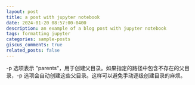 ```yaml
---
layout: post
title: a post with jupyter notebook
date: 2024-01-20 08:57:00-0400
description: an example of a blog post with jupyter notebook
tags: formatting jupyter
categories: sample-posts
giscus_comments: true
related_posts: false
---
```


-p 选项表示 "parents"，用于创建父目录。如果指定的路径中包含不存在的父目录，-p 选项会自动创建这些父目录。这样可以避免手动逐级创建目录的麻烦。